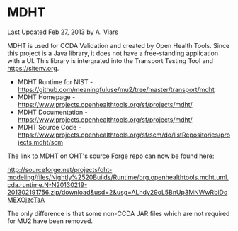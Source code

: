 MDHT
====

Last Updated Feb 27, 2013 by A. Viars


MDHT is used for CCDA Validation and created by Open Health Tools. Since this
project is a Java library, it does not have a free-standing application with a
UI.  This library is intergrated into the Transport Testing Tool and 
https://sitenv.org.

+ MDHT Runtime for NIST - https://github.com/meaningfuluse/mu2/tree/master/transport/mdht
+ MDHT Homepage - https://www.projects.openhealthtools.org/sf/projects/mdht/
+ MDHT Documentation - https://www.projects.openhealthtools.org/sf/projects/mdht/
+ MDHT Source Code - https://www.projects.openhealthtools.org/sf/scm/do/listRepositories/projects.mdht/scm


The link to MDHT on OHT's source Forge repo can now be found here:


http://sourceforge.net/projects/oht-modeling/files/Nightly%2520Builds/Runtime/org.openhealthtools.mdht.uml.cda.runtime.N-N20130219-201302191756.zip/download&usd=2&usg=ALhdy29oL5BnUp3MNWwRbiDoMEXOjzcTaA


The only difference is that some non-CCDA JAR files which are not required for MU2 have been removed. 
